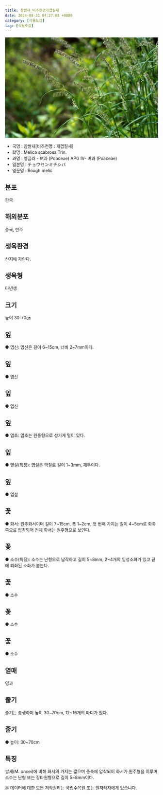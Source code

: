 ```yaml
---
title: 참쌀새_비추천명개껍질새
date: 2024-08-31 04:27:03 +0800
category: [식물도감]
tag: [식물도감]
---
```




![참쌀새[비추천명 : 개껍질새]](/assets/img/fileUpload/plants/basic/Gramineae/Melica/14567/14567_1_th2.jpg)
- 국명 : 참쌀새[비추천명 : 개껍질새]
- 학명 : Melica scabrosa Trin.
- 과명 : 앵글러 - 벼과 (Poaceae) APG Ⅳ- 벼과 (Poaceae)
- 일본명 : チョウセンミチシバ
- 영문명 : Rough melic


## 분포
한국
## 해외분포
중국, 만주
## 생육환경
산지에 자란다.
## 생육형
다년생
## 크기
높이 30-70㎝
## 잎
● 엽신: 엽신은 길이 6~15cm, 너비 2~7mm이다.
## 잎
● 엽신
## 잎
● 엽신
## 잎
● 엽초: 엽초는 원통형으로 성기게 털이 있다.
## 잎
● 옆설(특징): 엽설은 막질로 길이 1~3mm, 재두이다.
## 잎
● 엽설
## 꽃
● 화서: 원추화서이며 길이 7~15cm, 폭 1~2cm, 첫 번째 가지는 길이 4~5cm로 화축쪽으로 압착되어 전체 화서는 원주형으로 보인다.
## 꽃
● 소수(특징): 소수는 난형으로 납작하고 길이 5~8mm, 2~4개의 임성소화가 있고 끝에 퇴화된 소화가 붙는다.
## 꽃
● 소수
## 꽃
● 소수
## 꽃
● 소수
## 열매
영과
## 줄기
줄기는 총생하며 높이 30~70cm, 12~16개의 마디가 있다.
## 줄기
● 높이: 30~70cm
## 특징
쌀새(M. onoei)에 비해 화서의 가지는 짧으며 중축에 압착되어 화서가 원주형을 이루며 소수는 난형 또는 장타원형으로 길이 5~8mm이다.






본 데이터에 대한 모든 저작권리는 국립수목원 또는 원저작자에게 있습니다.
